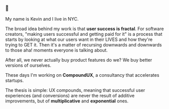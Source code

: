 ### 👋

My name is Kevin and I live in NYC.

The broad idea behind my work is that **user success is fractal**. For software creators, "making users successful and getting paid for it" is a process that starts by looking at what our users want in their LIVES and how they're trying to GET it. Then it's a matter of recursing downwards and downwards to those aha! moments everyone is talking about.

After all, we never actually buy product features do we? We buy better versions of ourselves.

These days I'm working on <b>CompoundUX</b>, a consultancy that accelerates startups.

The thesis is simple: UX compounds, meaning that successful user experiences (and conversions) are never the result of additive improvements, but of <b>multiplicative</b> and <b>exponential</b> ones.




